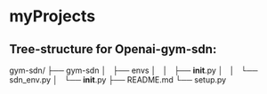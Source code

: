# myProjects

Tree-structure for Openai-gym-sdn:
---------------------------------
gym-sdn/
├── gym-sdn
│   ├── envs
│   │   ├── __init__.py
│   │   └── sdn_env.py
│   └── __init__.py
├── README.md
└── setup.py
